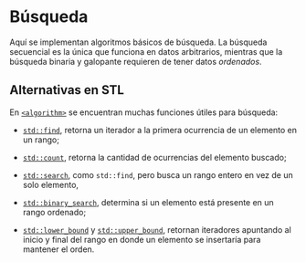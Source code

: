 # Búsqueda

Aquí se implementan algoritmos básicos de búsqueda. La búsqueda secuencial
es la única que funciona en datos arbitrarios, mientras que la búsqueda
binaria y galopante requieren de tener datos _ordenados_.

## Alternativas en STL

En [`<algorithm>`](https://en.cppreference.com/w/cpp/header/algorithm) se
encuentran muchas funciones útiles para búsqueda:

- [`std::find`](https://en.cppreference.com/w/cpp/algorithm/find), retorna
un iterador a la primera ocurrencia de un elemento en un rango;

- [`std::count`](https://en.cppreference.com/w/cpp/algorithm/count),
retorna la cantidad de ocurrencias del elemento buscado;

- [`std::search`](https://en.cppreference.com/w/cpp/algorithm/search),
como `std::find`, pero busca un rango entero en vez de un solo elemento,

- [`std::binary_search`](https://en.cppreference.com/w/cpp/algorithm/binary_search),
determina si un elemento está presente en un rango ordenado;

- [`std::lower_bound`](https://en.cppreference.com/w/cpp/algorithm/lower_bound) y [`std::upper_bound`](https://en.cppreference.com/w/cpp/algorithm/upper_bound),
retornan iteradores apuntando al inicio y final del rango en donde un
elemento se insertaría para mantener el orden.
